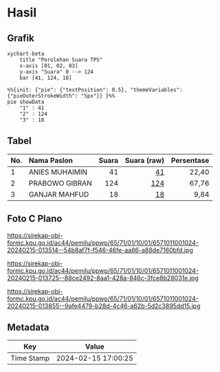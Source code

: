 # Hasil

## Grafik

```mermaid
xychart-beta
    title "Perolehan Suara TPS"
    x-axis [01, 02, 03]
    y-axis "Suara" 0 --> 124
    bar [41, 124, 18]
```

```mermaid
%%{init: {"pie": {"textPosition": 0.5}, "themeVariables": {"pieOuterStrokeWidth": "5px"}} }%%
pie showData
    "1" : 41
    "2" : 124
    "3" : 18
```

## Tabel

| No. | Nama Paslon    | Suara | Suara (raw) | Persentase |
|:--- |:-------------- | -----:| -----------:| ----------:|
| 1   | ANIES MUHAIMIN | 41    | [41][p-1]   | 22,40      |
| 2   | PRABOWO GIBRAN | 124   | [124][p-2]  | 67,76      |
| 3   | GANJAR MAHFUD  | 18    | [18][p-3]   | 9,84       |


[p-1]: https://github.com/gigit-pemilu/pemilu-2024-65-kalimantan-utara/blob/main/pilpres/hitung-suara/sub/65-kalimantan-utara/sub/71-kota-tarakan/sub/01-tarakan-barat/sub/1001-karang-anyar/sub/024-tps/sub/paslon-1.txt
[p-2]: https://github.com/gigit-pemilu/pemilu-2024-65-kalimantan-utara/blob/main/pilpres/hitung-suara/sub/65-kalimantan-utara/sub/71-kota-tarakan/sub/01-tarakan-barat/sub/1001-karang-anyar/sub/024-tps/sub/paslon-2.txt
[p-3]: https://github.com/gigit-pemilu/pemilu-2024-65-kalimantan-utara/blob/main/pilpres/hitung-suara/sub/65-kalimantan-utara/sub/71-kota-tarakan/sub/01-tarakan-barat/sub/1001-karang-anyar/sub/024-tps/sub/paslon-3.txt

## Foto C Plano

https://sirekap-obj-formc.kpu.go.id/ac44/pemilu/ppwp/65/71/01/10/01/6571011001024-20240215-013514--54b8af7f-f546-46fe-aa86-a88de7160bfd.jpg

https://sirekap-obj-formc.kpu.go.id/ac44/pemilu/ppwp/65/71/01/10/01/6571011001024-20240215-013725--88ce2492-8aa1-428a-846c-3fce8b28031e.jpg

https://sirekap-obj-formc.kpu.go.id/ac44/pemilu/ppwp/65/71/01/10/01/6571011001024-20240215-013855--9afe4479-b28d-4c46-a62b-5d2c3895dd15.jpg


## Metadata

| Key        | Value               |
| ---------- | ------------------- |
| Time Stamp | 2024-02-15 17:00:25 |



